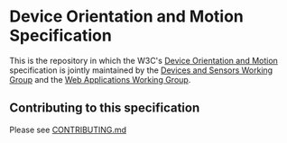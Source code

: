 # Device Orientation and Motion Specification

This is the repository in which the W3C's [Device Orientation and Motion](https://www.w3.org/TR/orientation-event/) specification is jointly maintained by the [Devices and Sensors Working Group](https://www.w3.org/groups/wg/das/) and the [Web Applications Working Group](https://www.w3.org/groups/wg/webapps/).

## Contributing to this specification

Please see [CONTRIBUTING.md](CONTRIBUTING.md)

